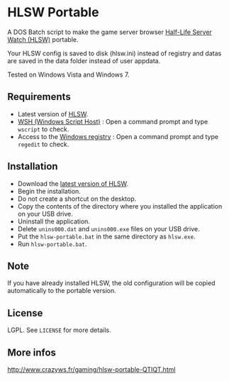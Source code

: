 # HLSW Portable

A DOS Batch script to make the game server browser [Half-Life Server Watch (HLSW)](http://www.hlsw.org/) portable.

Your HLSW config is saved to disk (hlsw.ini) instead of registry and datas are saved in the data folder instead of user appdata.

Tested on Windows Vista and Windows 7.

## Requirements

* Latest version of [HLSW](http://www.hlsw.org/).
* [WSH (Windows Script Host)](http://support.microsoft.com/kb/232211) : Open a command prompt and type ``wscript`` to check.
* Access to the [Windows registry](http://support.microsoft.com/kb/256986) : Open a command prompt and type ``regedit`` to check.

## Installation

* Download the [latest version of HLSW](http://www.hlsw.org/hlsw/download/).
* Begin the installation.
* Do not create a shortcut on the desktop.
* Copy the contents of the directory where you installed the application on your USB drive.
* Uninstall the application.
* Delete ``unins000.dat`` and ``unins000.exe`` files on your USB drive.
* Put the ``hlsw-portable.bat`` in the same directory as ``hlsw.exe``.
* Run ``hlsw-portable.bat``.

## Note

If you have already installed HLSW, the old configuration will be copied automatically to the portable version.

## License

LGPL. See ``LICENSE`` for more details.

## More infos

http://www.crazyws.fr/gaming/hlsw-portable-QTIQT.html